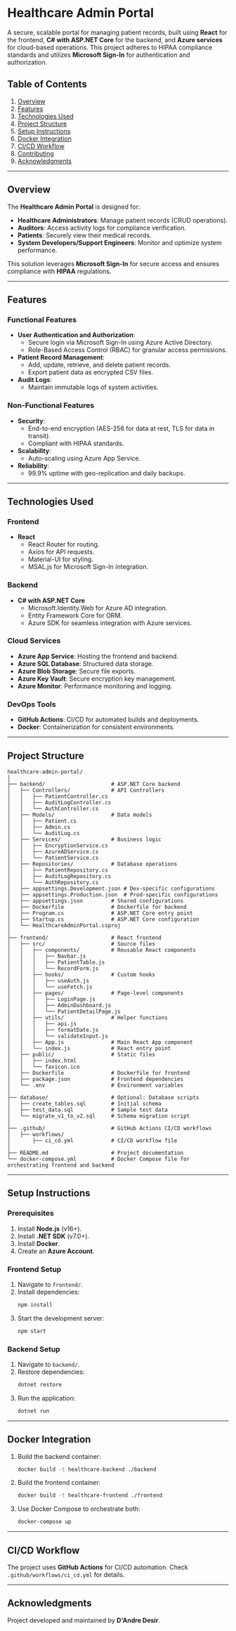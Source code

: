 
# Healthcare Admin Portal

A secure, scalable portal for managing patient records, built using **React** for the frontend, **C# with ASP.NET Core** for the backend, and **Azure services** for cloud-based operations. This project adheres to HIPAA compliance standards and utilizes **Microsoft Sign-In** for authentication and authorization.

## Table of Contents

1. [Overview](#overview)  
2. [Features](#features)  
3. [Technologies Used](#technologies-used)  
4. [Project Structure](#project-structure)  
5. [Setup Instructions](#setup-instructions)  
6. [Docker Integration](#docker-integration)  
7. [CI/CD Workflow](#ci/cd-workflow)  
8. [Contributing](#contributing)  
9. [Acknowledgments](#acknowledgments)  

---

## Overview

The **Healthcare Admin Portal** is designed for:
- **Healthcare Administrators**: Manage patient records (CRUD operations).
- **Auditors**: Access activity logs for compliance verification.
- **Patients**: Securely view their medical records.
- **System Developers/Support Engineers**: Monitor and optimize system performance.

This solution leverages **Microsoft Sign-In** for secure access and ensures compliance with **HIPAA** regulations.

---

## Features

### Functional Features
- **User Authentication and Authorization**:
  - Secure login via Microsoft Sign-In using Azure Active Directory.
  - Role-Based Access Control (RBAC) for granular access permissions.
- **Patient Record Management**:
  - Add, update, retrieve, and delete patient records.
  - Export patient data as encrypted CSV files.
- **Audit Logs**:
  - Maintain immutable logs of system activities.

### Non-Functional Features
- **Security**:
  - End-to-end encryption (AES-256 for data at rest, TLS for data in transit).
  - Compliant with HIPAA standards.
- **Scalability**:
  - Auto-scaling using Azure App Service.
- **Reliability**:
  - 99.9% uptime with geo-replication and daily backups.

---

## Technologies Used

### Frontend
- **React**
  - React Router for routing.
  - Axios for API requests.
  - Material-UI for styling.
  - MSAL.js for Microsoft Sign-In integration.

### Backend
- **C# with ASP.NET Core**
  - Microsoft.Identity.Web for Azure AD integration.
  - Entity Framework Core for ORM.
  - Azure SDK for seamless integration with Azure services.

### Cloud Services
- **Azure App Service**: Hosting the frontend and backend.
- **Azure SQL Database**: Structured data storage.
- **Azure Blob Storage**: Secure file exports.
- **Azure Key Vault**: Secure encryption key management.
- **Azure Monitor**: Performance monitoring and logging.

### DevOps Tools
- **GitHub Actions**: CI/CD for automated builds and deployments.
- **Docker**: Containerization for consistent environments.

---

## Project Structure

```
healthcare-admin-portal/
│
├── backend/                     # ASP.NET Core backend
│   ├── Controllers/             # API Controllers
│   │   ├── PatientController.cs
│   │   ├── AuditLogController.cs
│   │   └── AuthController.cs
│   ├── Models/                  # Data models
│   │   ├── Patient.cs
│   │   ├── Admin.cs
│   │   └── AuditLog.cs
│   ├── Services/                # Business logic
│   │   ├── EncryptionService.cs
│   │   ├── AzureADService.cs
│   │   └── PatientService.cs
│   ├── Repositories/            # Database operations
│   │   ├── PatientRepository.cs
│   │   ├── AuditLogRepository.cs
│   │   └── AuthRepository.cs
│   ├── appsettings.Development.json # Dev-specific configurations
│   ├── appsettings.Production.json  # Prod-specific configurations
│   ├── appsettings.json         # Shared configurations
│   ├── Dockerfile               # Dockerfile for backend
│   ├── Program.cs               # ASP.NET Core entry point
│   ├── Startup.cs               # ASP.NET Core configuration
│   └── HealthcareAdminPortal.csproj
│
├── frontend/                    # React frontend
│   ├── src/                     # Source files
│   │   ├── components/          # Reusable React components
│   │   │   ├── Navbar.js
│   │   │   ├── PatientTable.js
│   │   │   └── RecordForm.js
│   │   ├── hooks/               # Custom hooks
│   │   │   ├── useAuth.js
│   │   │   └── useFetch.js
│   │   ├── pages/               # Page-level components
│   │   │   ├── LoginPage.js
│   │   │   ├── AdminDashboard.js
│   │   │   └── PatientDetailPage.js
│   │   ├── utils/               # Helper functions
│   │   │   ├── api.js
│   │   │   ├── formatDate.js
│   │   │   └── validateInput.js
│   │   ├── App.js               # Main React App component
│   │   └── index.js             # React entry point
│   ├── public/                  # Static files
│   │   ├── index.html
│   │   └── favicon.ico
│   ├── Dockerfile               # Dockerfile for frontend
│   ├── package.json             # Frontend dependencies
│   └── .env                     # Environment variables
│
├── database/                    # Optional: Database scripts
│   ├── create_tables.sql        # Initial schema
│   ├── test_data.sql            # Sample test data
│   └── migrate_v1_to_v2.sql     # Schema migration script
│
├── .github/                     # GitHub Actions CI/CD workflows
│   ├── workflows/
│       ├── ci_cd.yml            # CI/CD workflow file
│
├── README.md                    # Project documentation
└── docker-compose.yml           # Docker Compose file for orchestrating frontend and backend
```

---

## Setup Instructions

### Prerequisites
1. Install **Node.js** (v16+).
2. Install **.NET SDK** (v7.0+).
3. Install **Docker**.
4. Create an **Azure Account**.

### Frontend Setup
1. Navigate to `frontend/`.
2. Install dependencies:
   ```bash
   npm install
   ```
3. Start the development server:
   ```bash
   npm start
   ```

### Backend Setup
1. Navigate to `backend/`.
2. Restore dependencies:
   ```bash
   dotnet restore
   ```
3. Run the application:
   ```bash
   dotnet run
   ```

---

## Docker Integration

1. Build the backend container:
   ```bash
   docker build -t healthcare-backend ./backend
   ```
2. Build the frontend container:
   ```bash
   docker build -t healthcare-frontend ./frontend
   ```
3. Use Docker Compose to orchestrate both:
   ```bash
   docker-compose up
   ```

---

## CI/CD Workflow

The project uses **GitHub Actions** for CI/CD automation. Check `.github/workflows/ci_cd.yml` for details.

---

## Acknowledgments

Project developed and maintained by **D'Andre Desir**.
```